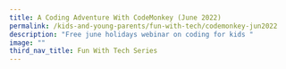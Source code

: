 ```yaml
---
title: A Coding Adventure With CodeMonkey (June 2022)
permalink: /kids-and-young-parents/fun-with-tech/codemonkey-jun2022
description: "Free june holidays webinar on coding for kids "
image: ""
third_nav_title: Fun With Tech Series
---
```


